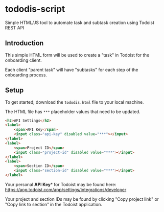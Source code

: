 # tododis-script

Simple HTML/JS tool to automate task and subtask creation using Todoist REST API

## Introduction

This simple HTML form will be used to create a "task" in Todoist for the onboarding client.

Each client "parent task" will have "subtasks" for each step of the onboarding process.

## Setup

To get started, download the `tododis.html` file to your local machine.

The HTML file has `***` placeholder values that need to be updated.

```html
<h2>API Settings</h2>
<label>
    <span>API Key</span>
    <input class="api-key" disabled value="***"></input>
</label>
<label>
    <span>Project ID</span>
    <input class="project-id" disabled value="***"></input>
</label>
<label>
    <span>Section ID</span>
    <input class="section-id" disabled value="***"></input>
</label>
```

Your personal **API Key*** for Todoist may be found here:
https://app.todoist.com/app/settings/integrations/developer

Your project and section IDs may be found by clicking "Copy project link" or "Copy link to section" in the Todoist application.
